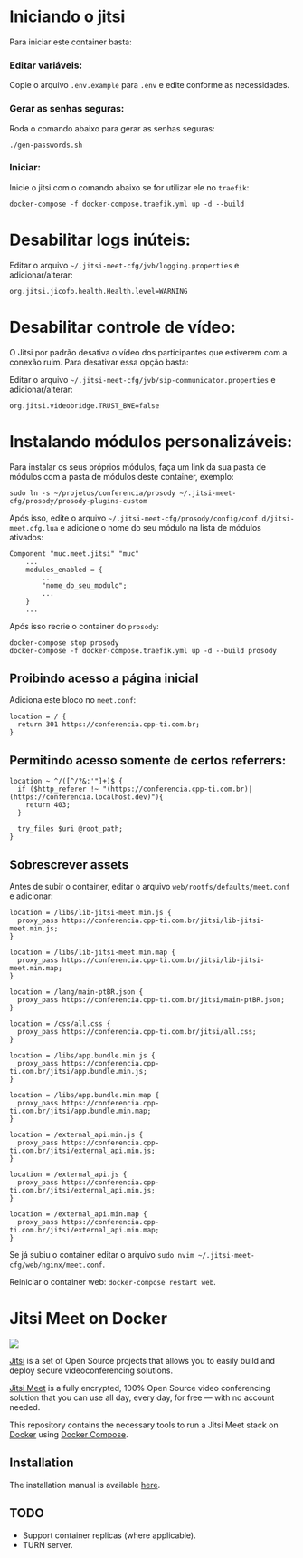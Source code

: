# Iniciando o jitsi 

Para iniciar este container basta:

### Editar variáveis:

Copie o arquivo `.env.example` para `.env` e edite conforme as necessidades.

### Gerar as senhas seguras:

Roda o comando abaixo para gerar as senhas seguras:

`./gen-passwords.sh`

### Iniciar:

Inicie o jitsi com o comando abaixo se for utilizar ele no `traefik`:

`docker-compose -f docker-compose.traefik.yml up -d --build`

# Desabilitar logs inúteis:

Editar o arquivo `~/.jitsi-meet-cfg/jvb/logging.properties` e adicionar/alterar:

```
org.jitsi.jicofo.health.Health.level=WARNING
```

# Desabilitar controle de vídeo:

O Jitsi por padrão desativa o vídeo dos participantes que estiverem com a conexão ruim. Para desativar essa opção basta:

Editar o arquivo `~/.jitsi-meet-cfg/jvb/sip-communicator.properties` e adicionar/alterar:

```
org.jitsi.videobridge.TRUST_BWE=false
```

# Instalando módulos personalizáveis:

Para instalar os seus próprios módulos, faça um link da sua pasta de módulos com a pasta de módulos deste container, exemplo:

`sudo ln -s ~/projetos/conferencia/prosody ~/.jitsi-meet-cfg/prosody/prosody-plugins-custom`

Após isso, edite o arquivo `~/.jitsi-meet-cfg/prosody/config/conf.d/jitsi-meet.cfg.lua` e adicione o nome do seu módulo na lista de módulos ativados:

```
Component "muc.meet.jitsi" "muc"
    ...
    modules_enabled = {
        ...
        "nome_do_seu_modulo";
        ...
    }
    ...
```

Após isso recrie o container do `prosody`:
```shell script
docker-compose stop prosody
docker-compose -f docker-compose.traefik.yml up -d --build prosody
```

## Proibindo acesso a página inicial

Adiciona este bloco no `meet.conf`:

```
location = / {
  return 301 https://conferencia.cpp-ti.com.br;
}
```

## Permitindo acesso somente de certos referrers:

```
location ~ ^/([^/?&:'"]+)$ {
  if ($http_referer !~ "(https://conferencia.cpp-ti.com.br)|(https://conferencia.localhost.dev)"){
    return 403;
  }

  try_files $uri @root_path;
}
```

## Sobrescrever assets

Antes de subir o container, editar o arquivo `web/rootfs/defaults/meet.conf` e adicionar:

```
location = /libs/lib-jitsi-meet.min.js {
  proxy_pass https://conferencia.cpp-ti.com.br/jitsi/lib-jitsi-meet.min.js;
}

location = /libs/lib-jitsi-meet.min.map {
  proxy_pass https://conferencia.cpp-ti.com.br/jitsi/lib-jitsi-meet.min.map;
}

location = /lang/main-ptBR.json {
  proxy_pass https://conferencia.cpp-ti.com.br/jitsi/main-ptBR.json;
}

location = /css/all.css {
  proxy_pass https://conferencia.cpp-ti.com.br/jitsi/all.css;
}

location = /libs/app.bundle.min.js {
  proxy_pass https://conferencia.cpp-ti.com.br/jitsi/app.bundle.min.js;
}

location = /libs/app.bundle.min.map {
  proxy_pass https://conferencia.cpp-ti.com.br/jitsi/app.bundle.min.map;
}

location = /external_api.min.js {
  proxy_pass https://conferencia.cpp-ti.com.br/jitsi/external_api.min.js;
}

location = /external_api.js {
  proxy_pass https://conferencia.cpp-ti.com.br/jitsi/external_api.min.js;
}

location = /external_api.min.map {
  proxy_pass https://conferencia.cpp-ti.com.br/jitsi/external_api.min.map;
}
```

Se já subiu o container editar o arquivo `sudo nvim ~/.jitsi-meet-cfg/web/nginx/meet.conf`.

Reiniciar o container web: `docker-compose restart web`.

# Jitsi Meet on Docker

![](resources/jitsi-docker.png)

[Jitsi](https://jitsi.org/) is a set of Open Source projects that allows you to easily build and deploy secure videoconferencing solutions.

[Jitsi Meet](https://jitsi.org/jitsi-meet/) is a fully encrypted, 100% Open Source video conferencing solution that you can use all day, every day, for free — with no account needed.

This repository contains the necessary tools to run a Jitsi Meet stack on [Docker](https://www.docker.com) using [Docker Compose](https://docs.docker.com/compose/).

## Installation

The installation manual is available [here](https://jitsi.github.io/handbook/docs/devops-guide/devops-guide-docker).

## TODO

* Support container replicas (where applicable).
* TURN server.

